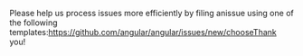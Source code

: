 Please help us process issues more efficiently by filing anissue using one of the following templates:https://github.com/angular/angular/issues/new/chooseThank you!